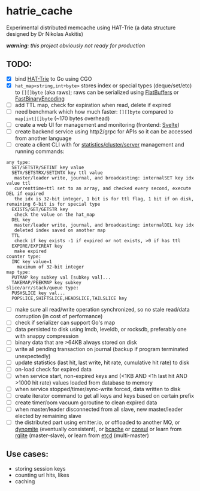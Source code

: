 # hatrie_cache
Experimental distributed memcache using HAT-Trie (a data structure designed by Dr Nikolas Askitis)

_**warning**: this project obviously not ready for production_

## TODO:

- [x] bind [HAT-Trie](https://github.com/luikore/hat-trie) to Go using CGO
- [x] `hat_map<string,int+byte>` stores index or special types (deque/set/etc) to `[][]byte` (aka raws); raws can be serialized using [FlatBuffers](http://github.com/google/flatbuffers) or [FastBinaryEncoding](http://github.com/chronoxor/FastBinaryEncoding)
- [ ] add TTL map, check for expiration when read, delete if expired 
- [ ] need benchmark which how much faster: `[][]byte` compared to `map[int][]byte` (~170 bytes overhead)
- [ ] create a web UI for management and monitoring (frontend: [Svelte](https://svelte.dev/))
- [ ] create backend service using http2/grpc for APIs so it can be accessed from another language 
- [ ] create a client CLI with for [statistics/cluster/server](https://redis.io/commands/#server) management and running commands:
```		
any type:
  SET/SETSTR/SETINT key value
  SETX/SETSTRX/SETINTX key ttl value
   master/leader write, journal, and broadcasting: internalSET key idx value ttl
   currenttime+ttl set to an array, and checked every second, execute DEL if expired
   the idx is 32-bit integer, 1 bit is for ttl flag, 1 bit if on disk, remaining 6-bit is for special type
  EXISTS/GET/GETSTR key
   check the value on the hat_map
  DEL key
   master/leader write, journal, and broadcasting: internalDEL key idx
   deleted index saved on another map
  TTL
   check if key exists -1 if expired or not exists, >0 if has ttl
  EXPIRE/EXPIREAT key
   make expired 
counter type:
  INC key value=1
    maximum of 32-bit integer
map type:
  PUTMAP key subkey val [subkey val]...
  TAKEMAP/PEEKMAP key subkey
slice/arr/stack/queue type:
  PUSHSLICE key val...
  POPSLICE,SHIFTSLICE,HEADSLICE,TAILSLICE key
```
- [ ] make sure all read/write operation synchronized, so no stale read/data corruption (in cost of performance)
- [ ] check if serializer can support Go's map
- [ ] data persisted to disk using lmdb, leveldb, or rocksdb, preferably one with snappy compression
- [ ] binary data that are >64KB always stored on disk
- [ ] write all pending transaction on journal (backup if program terminated unexpectedly)
- [ ] update statistics (last hit, last write, hit rate, cumulative hit rate) to disk
- [ ] on-load check for expired data
- [ ] when service start, non-expired keys and (<1KB AND <1h last hit AND >1000 hit rate) values loaded from database to memory
- [ ] when service stopped/timer/sync-write forced, data written to disk
- [ ] create iterator command to get all keys and keys based on certain prefix
- [ ] create timer/oom vacuum goroutine to clean expired data
- [ ] when master/leader disconnected from all slave, new master/leader elected by remaining slave
- [ ] the distributed part using emitter.io, or offloaded to another MQ, or [dynomite](https://github.com/Netflix/dynomite) (eventually consistent), or [bcache](https://github.com/iwanbk/bcache) or [consul](https://medium.com/@didil/building-a-simple-distributed-system-with-go-consul-39b08ffc5d2c) or learn from [rqlite](https://github.com/rqlite/rqlite) (master-slave), or learn from [etcd](https://github.com/etcd-io/etcd/tree/master/raft) (multi-master)

## Use cases:

- storing session keys
- counting url hits, likes
- caching 
